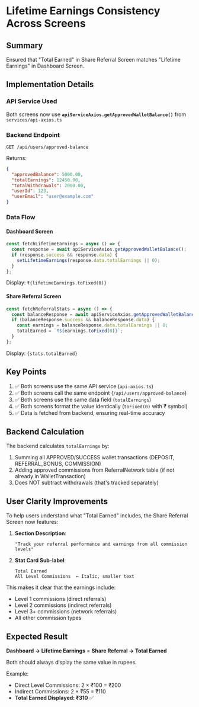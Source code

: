 # Lifetime Earnings Consistency Across Screens

## Summary
Ensured that "Total Earned" in Share Referral Screen matches "Lifetime Earnings" in Dashboard Screen.

## Implementation Details

### API Service Used
Both screens now use **`apiServiceAxios.getApprovedWalletBalance()`** from `services/api-axios.ts`

### Backend Endpoint
`GET /api/users/approved-balance`

Returns:
```json
{
  "approvedBalance": 5000.00,
  "totalEarnings": 12450.00,
  "totalWithdrawals": 2000.00,
  "userId": 123,
  "userEmail": "user@example.com"
}
```

### Data Flow

#### Dashboard Screen
```typescript
const fetchLifetimeEarnings = async () => {
  const response = await apiServiceAxios.getApprovedWalletBalance();
  if (response.success && response.data) {
    setLifetimeEarnings(response.data.totalEarnings || 0);
  }
};
```

Display: `₹{lifetimeEarnings.toFixed(0)}`

#### Share Referral Screen
```typescript
const fetchReferralStats = async () => {
  const balanceResponse = await apiServiceAxios.getApprovedWalletBalance();
  if (balanceResponse.success && balanceResponse.data) {
    const earnings = balanceResponse.data.totalEarnings || 0;
    totalEarned = `₹${earnings.toFixed(0)}`;
  }
};
```

Display: `{stats.totalEarned}`

## Key Points
1. ✅ Both screens use the same API service (`api-axios.ts`)
2. ✅ Both screens call the same endpoint (`/api/users/approved-balance`)
3. ✅ Both screens use the same data field (`totalEarnings`)
4. ✅ Both screens format the value identically (`toFixed(0)` with ₹ symbol)
5. ✅ Data is fetched from backend, ensuring real-time accuracy

## Backend Calculation
The backend calculates `totalEarnings` by:
1. Summing all APPROVED/SUCCESS wallet transactions (DEPOSIT, REFERRAL_BONUS, COMMISSION)
2. Adding approved commissions from ReferralNetwork table (if not already in WalletTransaction)
3. Does NOT subtract withdrawals (that's tracked separately)

## User Clarity Improvements
To help users understand what "Total Earned" includes, the Share Referral Screen now features:

1. **Section Description**:
   ```
   "Track your referral performance and earnings from all commission levels"
   ```

2. **Stat Card Sub-label**:
   ```
   Total Earned
   All Level Commissions  ← Italic, smaller text
   ```

This makes it clear that the earnings include:
- Level 1 commissions (direct referrals)
- Level 2 commissions (indirect referrals)
- Level 3+ commissions (network referrals)
- All other commission types

## Expected Result
**Dashboard → Lifetime Earnings** = **Share Referral → Total Earned**

Both should always display the same value in rupees.

Example:
- Direct Level Commissions: 2 × ₹100 = ₹200
- Indirect Commissions: 2 × ₹55 = ₹110
- **Total Earned Displayed: ₹310** ✅

